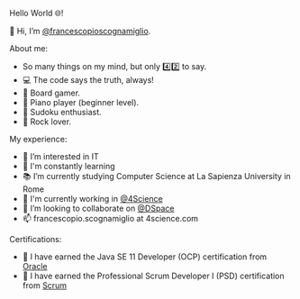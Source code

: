Hello World 🌐!

👋 Hi, I’m [@francescopioscognamiglio](https://github.com/francescopioscognamiglio). 

About me:
- So many things on my mind, but only 4️⃣2️⃣ to say.
- 💻 The code says the truth, always!
- 🎲 Board gamer.
- 🎹 Piano player (beginner level).
- 🔢 Sudoku enthusiast.
- 🤟 Rock lover.

My experience:
- 🧠 I’m interested in IT
- 🌱 I'm constantly learning
- 📚 I’m currently studying Computer Science at La Sapienza University in Rome
- 🏢 I'm currently working in [@4Science](https://github.com/4Science)
- 👀 I’m looking to collaborate on [@DSpace](https://github.com/DSpace/DSpace)
- 📫 francescopio.scognamiglio at 4science.com

Certifications:
- 👊 I have earned the Java SE 11 Developer (OCP) certification from [Oracle](https://education.oracle.com/oracle-certified-professional-java-se-11-developer/trackp_OCPJAV11)
- 💪 I have earned the Professional Scrum Developer I (PSD) certification from [Scrum](https://www.scrum.org/assessments/professional-scrum-developer-certification)
<!---
francescopioscognamiglio/francescopioscognamiglio is a ✨ special ✨ repository because its `README.md` (this file) appears on your GitHub profile.
You can click the Preview link to take a look at your changes.
--->
